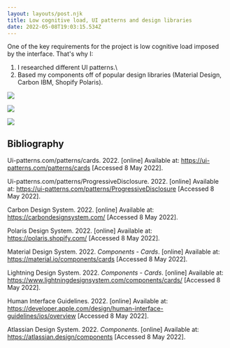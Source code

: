 ```yaml
---
layout: layouts/post.njk
title: Low cognitive load, UI patterns and design libraries
date: 2022-05-08T19:03:15.534Z
---
```

One of the key requirements for the project is low cognitive load imposed by the interface. That's why I:

1) I researched different UI patterns.\
2) Based my components off of popular design libraries (Material Design, Carbon IBM, Shopify Polaris). 

![](/images/screenshot-2022-05-08-at-21-18-08-overview-components-atlassian-design-system.png)

![](/images/screenshot-2022-05-08-at-21-07-05-cards-lightning-design-system.png)

![](/images/screenshot-2022-05-08-at-21-18-58-cards.png)



## Bibliography

Ui-patterns.com/patterns/cards. 2022. \[online] Available at: <https://ui-patterns.com/patterns/cards> \[Accessed 8 May 2022].

Ui-patterns.com/patterns/ProgressiveDisclosure. 2022. \[online] Available at: <https://ui-patterns.com/patterns/ProgressiveDisclosure> \[Accessed 8 May 2022].

Carbon Design System. 2022. \[online] Available at: <https://carbondesignsystem.com/> \[Accessed 8 May 2022].

Polaris Design System. 2022. \[online] Available at: <https://polaris.shopify.com/> \[Accessed 8 May 2022].

Material Design System. 2022. *Components - Cards*. \[online] Available at: <https://material.io/components/cards> \[Accessed 8 May 2022].

Lightning Design System. 2022. *Components - Cards*. \[online] Available at: <https://www.lightningdesignsystem.com/components/cards/> \[Accessed 8 May 2022].

Human Interface Guidelines. 2022. \[online] Available at: <https://developer.apple.com/design/human-interface-guidelines/ios/overview> \[Accessed 8 May 2022].

Atlassian Design System. 2022. *Components*. \[online] Available at: <https://atlassian.design/components> \[Accessed 8 May 2022].